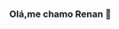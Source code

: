### Olá,me chamo Renan 👋

<!--
**RenanGomesx/renangomesx** is a ✨ _special_ ✨ repository because its `README.md` (this file) appears on your GitHub profile.

Here are some ideas to get you started:

- 🔭 I’m currently working on ...
- 🌱 I’m currently FrontEnd
- 🤔 I’m looking for help with Java
- 💬 Ask me about Design
- 📫 How to reach me: Design.rennan@gmail.com
-->
